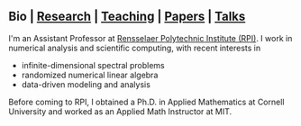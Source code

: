 ## Bio | [Research](research.md) | [Teaching](teaching.md) | [Papers](papers.md) | [Talks](talks.md)
I'm an Assistant Professor at [Rensselaer Polytechnic Institute (RPI)](https://faculty.rpi.edu/andrew-horning). I work in numerical analysis and scientific computing, with recent interests in

- infinite-dimensional spectral problems
- randomized numerical linear algebra
- data-driven modeling and analysis

Before coming to RPI, I obtained a Ph.D. in Applied Mathematics at Cornell University and worked as an Applied Math Instructor at MIT.
